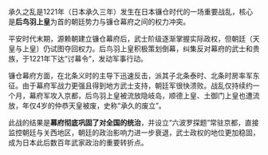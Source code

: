 承久之乱是1221年（日本承久三年）发生在日本镰仓时代的一场重要战乱，核心是**后鸟羽上皇**为首的朝廷势力与镰仓幕府之间的权力冲突。

平安时代末期，源赖朝建立镰仓幕府后，武士阶级逐渐掌握实际政权，但朝廷（天皇与上皇）仍试图夺回权力。后鸟羽上皇积极策划倒幕，纠集反对幕府的武士和贵族，于1221年下达“讨幕令”，发动军事行动。

镰仓幕府方面，在北条义时的主导下迅速反击，派其子北条泰时、北条时房率军东征。由于幕府军战力更强且得到地方武士支持，朝廷军很快溃败。战乱仅持续约一个月，幕府军攻入京都，后鸟羽上皇被流放隐岐岛，顺德上皇、土御门上皇也遭流放，年仅4岁的仲恭天皇被废，史称“承久的废立”。

此战的结果是**幕府彻底巩固了对全国的统治**，并设立“六波罗探题”常驻京都，直接监控朝廷与关西地区，朝廷的政治影响力进一步衰退，武士政权的地位更加稳固，成为日本此后数百年武家政治的重要转折点。
